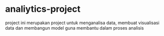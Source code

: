 # analiytics-project
project ini merupakan project untuk menganalisa data, membuat visualisasi data dan membangun model guna membantu dalam proses analisis
